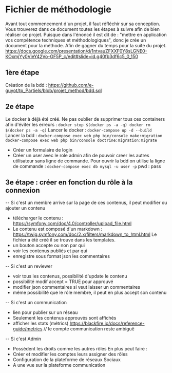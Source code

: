 # Fichier de méthodologie

Avant tout commencement d'un projet, il faut réfléchir sur sa conception. 
Vous trouverez dans ce document toutes les étapes à suivre afin de bien réaliser ce projet. 
Puisque dans l'énoncé il est dit de : "mettre en application vos compétence techniques et méthodologiques", donc je crée un document pour la méthode. Afin de gagner du temps pour la suite du projet. 
https://docs.google.com/presentation/d/1ntvauZFXXF0Y8sLGNE0-KOxmjYy0VieY42Vo-GF5P_c/edit#slide=id.g40fb3df6c5_0_150

## 1ère étape 

Création de la bdd : https://github.com/e-guyot/tp_Partiels/blob/projet_method/bdd.sql

## 2e étape

Le docker à déjà été créé. 
Ne pas oublier de supprimer tous ces containers afin d'éviter les erreurs : ```docker stop $(docker ps -a -q)
docker rm $(docker ps -a -q)```
Lancer le docker : ```docker-compose up -d --build```
Lancer la bdd : ```docker-compose exec web php bin/console make:migration```
```docker-compose exec web php bin/console doctrine:migration:migrate```
- Créer un formulaire de login 
- Créer un user avec le role admin afin de pouvoir creer les autres utilisateur sans ligne de commande. Pour ouvrir la bdd on utilise la ligne de commande : ```docker-compose exec db mysql -u user -p``` pwd : pass

## 3e étape : créer en fonction du rôle à la connexion 

-- Si c'est un membre 
arrive sur la page de ces contenus, il peut modifier ou ajouter un contenu 
- télécharger le contenu : 
https://symfony.com/doc/4.0/controller/upload_file.html
- Le contenu est composé d'un markdown : https://twig.symfony.com/doc/2.x/filters/markdown_to_html.html
Le fichier a été créé il se trouve dans les templates. 
- un bouton accepte ou non par qui 
- voir les contenus publiés et par qui 
- enregistre sous format json les commentaires 

-- Si c'est un reviewer 
- voir tous les contenus, possibilité d'update le contenu 
- possibilité modif accept = TRUE pour approuvé 
- modifier json commentaires si veut laisser un commentaires
- même possibilité que le rôle membre, il peut en plus accept son contenu

-- Si c'est un communication 
- lien pour publier sur un réseau 
- Seulement les contenus approuvés sont affichés
- afficher les stats (métrics) https://blackfire.io/docs/reference-guide/metrics
// le compte communication reste ambiguë 

-- Si c'est Admin 

- Possèdent les droits comme les autres rôles 
En plus peut faire : 
- Créer et modifier les comptes leurs assigner des rôles 
- Configuration de la plateforme de réseaux Sociaux 
- A une vue sur la plateforme communication
